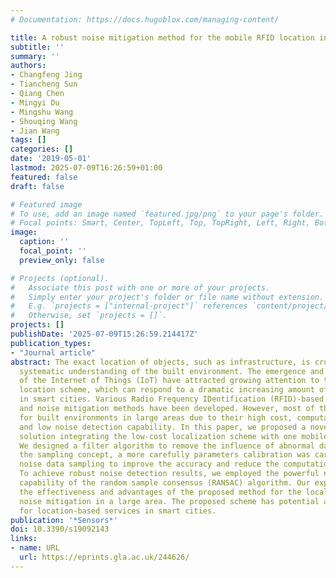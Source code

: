 ```yaml
---
# Documentation: https://docs.hugoblox.com/managing-content/

title: A robust noise mitigation method for the mobile RFID location in built environment
subtitle: ''
summary: ''
authors:
- Changfeng Jing
- Tiancheng Sun
- Qiang Chen
- Mingyi Du
- Mingshu Wang
- Shouqing Wang
- Jian Wang
tags: []
categories: []
date: '2019-05-01'
lastmod: 2025-07-09T16:26:59+01:00
featured: false
draft: false

# Featured image
# To use, add an image named `featured.jpg/png` to your page's folder.
# Focal points: Smart, Center, TopLeft, Top, TopRight, Left, Right, BottomLeft, Bottom, BottomRight.
image:
  caption: ''
  focal_point: ''
  preview_only: false

# Projects (optional).
#   Associate this post with one or more of your projects.
#   Simply enter your project's folder or file name without extension.
#   E.g. `projects = ["internal-project"]` references `content/project/deep-learning/index.md`.
#   Otherwise, set `projects = []`.
projects: []
publishDate: '2025-07-09T15:26:59.214417Z'
publication_types:
- "Journal article"
abstract: The exact location of objects, such as infrastructure, is crucial to the
  systematic understanding of the built environment. The emergence and development
  of the Internet of Things (IoT) have attracted growing attention to the low-cost
  location scheme, which can respond to a dramatic increasing amount of public infrastructure
  in smart cities. Various Radio Frequency IDentification (RFID)-based locating systems
  and noise mitigation methods have been developed. However, most of them are impractical
  for built environments in large areas due to their high cost, computational complexity,
  and low noise detection capability. In this paper, we proposed a novel noise mitigation
  solution integrating the low-cost localization scheme with one mobile RFID reader.
  We designed a filter algorithm to remove the influence of abnormal data. Inspired
  the sampling concept, a more carefully parameters calibration was carried out for
  noise data sampling to improve the accuracy and reduce the computational complexity.
  To achieve robust noise detection results, we employed the powerful noise detection
  capability of the random sample consensus (RANSAC) algorithm. Our experiments demonstrate
  the effectiveness and advantages of the proposed method for the localization and
  noise mitigation in a large area. The proposed scheme has potential applications
  for location-based services in smart cities.
publication: '*Sensors*'
doi: 10.3390/s19092143
links:
- name: URL
  url: https://eprints.gla.ac.uk/244626/
---
```

